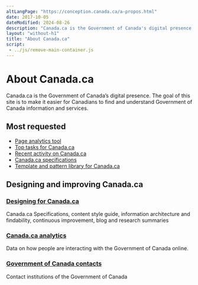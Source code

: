 ```yaml
---
altLangPage: "https://conception.canada.ca/a-propos.html"
date: 2017-10-05
dateModified: 2024-08-26
description: "Canada.ca is the Government of Canada's digital presence."
layout: "without-h1"
title: "About Canada.ca"
script:
 - ../js/remove-main-container.js
---
```

<div class="container">
<h1 property="name headline" id="wb-cont" dir="ltr">About Canada.ca</h1>
  <div class="row profile">
    <div class="col-md-8">
      <p>Canada.ca is the Government of Canada’s digital presence. The goal of this site is to make it easier for Canadians to find and understand Government of Canada information and services.</p>
    </div>
  </div>
</div>

<section class="gc-most-requested">
	<div class="container">
		<h2>Most requested</h2>
		<ul>
	     <li><a href="https://performance.alpha.canada.ca/">Page analytics tool</a></li>
        <li><a href="{{ site.url }}/about/top-tasks-for-canada-ca.html">Top tasks for Canada.ca</a></li>
        <li><a href="https://www.canada.ca/en/analytics/recent-activity.html">Recent activity on Canada.ca</a></li>
        <li><a href="{{ site.url }}/specifications.html">Canada.ca specifications</a></li>
        <li><a href="{{ site.url }}/pattern-library.html">Template and pattern library for Canada.ca</a></li>
		</ul>
	</div>
</section>

<div class="container">
<div class="row">
  <section class="col-md-12 gc-drmt">
    <h2 class="wb-inv">Designing and improving Canada.ca</h2>
    <div class="wb-eqht row">
            <div class="col-md-4">
              <section>
                <h3 class="h5"><a href="../index.html">Designing for Canada.ca</a></h3>
                <p>Canada.ca Specifications, content style guide, information architecture and findability, continuous improvement, blog and research summaries</p>
              </section>
            </div>
            <div class="col-md-4">
              <section>
                <h3 class="h5"><a href="https://www.canada.ca/en/analytics.html">Canada.ca analytics</a></h3>
                <p>Data on how people are interacting with the Government of Canada online.</p>
              </section>
            </div>
            <div class="col-md-4">
              <section>
                <h3 class="h5"><a href="https://www.canada.ca/en/contact.html">Government of Canada contacts</a></h3>
                <p>Contact institutions of the Government of Canada</p>
              </section>
            </div>
    </div>
  </section>
</div>
</div>
